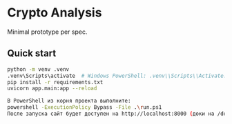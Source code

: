 # Crypto Analysis

Minimal prototype per spec.

## Quick start

```bash
python -m venv .venv
.venv\Scripts\activate  # Windows PowerShell: .venv\\Scripts\\Activate.ps1
pip install -r requirements.txt
uvicorn app.main:app --reload

В PowerShell из корня проекта выполните:
powershell -ExecutionPolicy Bypass -File .\run.ps1
После запуска сайт будет доступен на http://localhost:8000 (доки на /docs).

```







